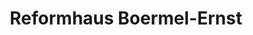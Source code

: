 ---
title: "Reformhaus Boermel-Ernst"
url: /frankfurt-am-main/reformhaus-boermel-ernst/
shop: Supermarkt
---